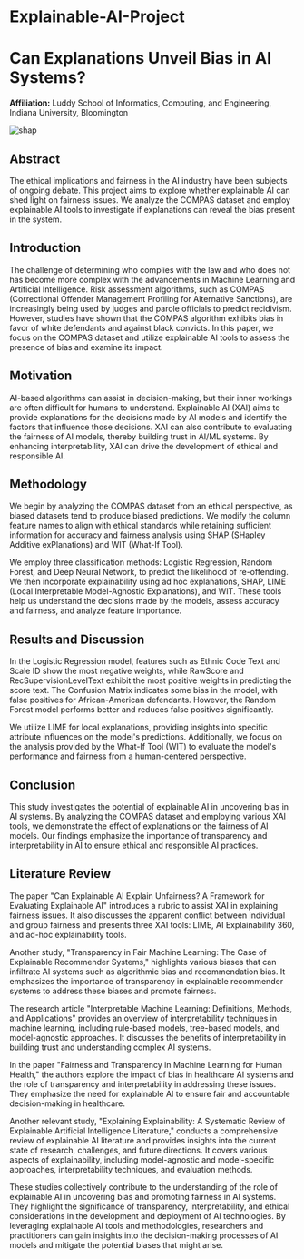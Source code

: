 # Explainable-AI-Project

# Can Explanations Unveil Bias in AI Systems?

**Affiliation:** Luddy School of Informatics, Computing, and Engineering, Indiana University, Bloomington

![shap](https://github.com/ujjwaldubey12/Explainable-AI/assets/135392087/afe7b56e-b9ca-4093-a2b5-efa88fc24ac8)

## Abstract
The ethical implications and fairness in the AI industry have been subjects of ongoing debate. This project aims to explore whether explainable AI can shed light on fairness issues. We analyze the COMPAS dataset and employ explainable AI tools to investigate if explanations can reveal the bias present in the system.

## Introduction
The challenge of determining who complies with the law and who does not has become more complex with the advancements in Machine Learning and Artificial Intelligence. Risk assessment algorithms, such as COMPAS (Correctional Offender Management Profiling for Alternative Sanctions), are increasingly being used by judges and parole officials to predict recidivism. However, studies have shown that the COMPAS algorithm exhibits bias in favor of white defendants and against black convicts. In this paper, we focus on the COMPAS dataset and utilize explainable AI tools to assess the presence of bias and examine its impact.

## Motivation
AI-based algorithms can assist in decision-making, but their inner workings are often difficult for humans to understand. Explainable AI (XAI) aims to provide explanations for the decisions made by AI models and identify the factors that influence those decisions. XAI can also contribute to evaluating the fairness of AI models, thereby building trust in AI/ML systems. By enhancing interpretability, XAI can drive the development of ethical and responsible AI.

## Methodology
We begin by analyzing the COMPAS dataset from an ethical perspective, as biased datasets tend to produce biased predictions. We modify the column feature names to align with ethical standards while retaining sufficient information for accuracy and fairness analysis using SHAP (SHapley Additive exPlanations) and WIT (What-If Tool).

We employ three classification methods: Logistic Regression, Random Forest, and Deep Neural Network, to predict the likelihood of re-offending. We then incorporate explainability using ad hoc explanations, SHAP, LIME (Local Interpretable Model-Agnostic Explanations), and WIT. These tools help us understand the decisions made by the models, assess accuracy and fairness, and analyze feature importance.

## Results and Discussion
In the Logistic Regression model, features such as Ethnic Code Text and Scale ID show the most negative weights, while RawScore and RecSupervisionLevelText exhibit the most positive weights in predicting the score text. The Confusion Matrix indicates some bias in the model, with false positives for African-American defendants. However, the Random Forest model performs better and reduces false positives significantly.

We utilize LIME for local explanations, providing insights into specific attribute influences on the model's predictions. Additionally, we focus on the analysis provided by the What-If Tool (WIT) to evaluate the model's performance and fairness from a human-centered perspective.

## Conclusion
This study investigates the potential of explainable AI in uncovering bias in AI systems. By analyzing the COMPAS dataset and employing various XAI tools, we demonstrate the effect of explanations on the fairness of AI models. Our findings emphasize the importance of transparency and interpretability in AI to ensure ethical and responsible AI practices.

## Literature Review
The paper "Can Explainable AI Explain Unfairness? A Framework for Evaluating Explainable AI" introduces a rubric to assist XAI in explaining fairness issues. It also discusses the apparent conflict between individual and group fairness and presents three XAI tools: LIME, AI Explainability 360, and ad-hoc explainability tools.

Another study, "Transparency in Fair Machine Learning: The Case of Explainable Recommender Systems," highlights various biases that can infiltrate AI systems such as algorithmic bias and recommendation bias. It emphasizes the importance of transparency in explainable recommender systems to address these biases and promote fairness.

The research article "Interpretable Machine Learning: Definitions, Methods, and Applications" provides an overview of interpretability techniques in machine learning, including rule-based models, tree-based models, and model-agnostic approaches. It discusses the benefits of interpretability in building trust and understanding complex AI systems.

In the paper "Fairness and Transparency in Machine Learning for Human Health," the authors explore the impact of bias in healthcare AI systems and the role of transparency and interpretability in addressing these issues. They emphasize the need for explainable AI to ensure fair and accountable decision-making in healthcare.

Another relevant study, "Explaining Explainability: A Systematic Review of Explainable Artificial Intelligence Literature," conducts a comprehensive review of explainable AI literature and provides insights into the current state of research, challenges, and future directions. It covers various aspects of explainability, including model-agnostic and model-specific approaches, interpretability techniques, and evaluation methods.

These studies collectively contribute to the understanding of the role of explainable AI in uncovering bias and promoting fairness in AI systems. They highlight the significance of transparency, interpretability, and ethical considerations in the development and deployment of AI technologies. By leveraging explainable AI tools and methodologies, researchers and practitioners can gain insights into the decision-making processes of AI models and mitigate the potential biases that might arise.
